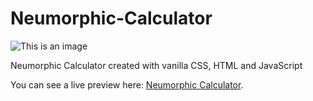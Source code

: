 # Neumorphic-Calculator
![This is an image](https://i.imgur.com/mpFZtDc.jpeg)

Neumorphic Calculator created with vanilla CSS, HTML and JavaScript

You can see a live preview here: [Neumorphic Calculator](https://rafaseoanes.github.io/Neumorphic-Calculator/).
